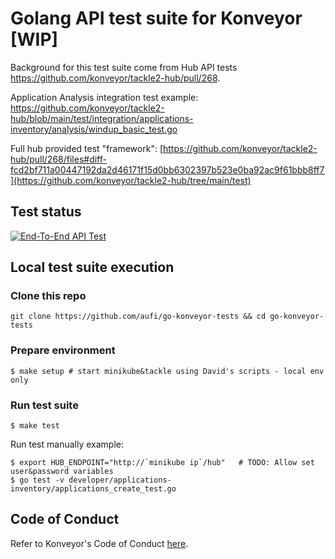 # Golang API test suite for Konveyor [WIP]

Background for this test suite come from Hub API tests https://github.com/konveyor/tackle2-hub/pull/268.

Application Analysis integration test example: https://github.com/konveyor/tackle2-hub/blob/main/test/integration/applications-inventory/analysis/windup_basic_test.go

Full hub provided test "framework": [https://github.com/konveyor/tackle2-hub/pull/268/files#diff-fcd2bf711a00447192da2d46171f15d0bb6302397b523e0ba92ac9f61bbb8ff7](https://github.com/konveyor/tackle2-hub/tree/main/test)

## Test status

[![End-To-End API Test](https://github.com/aufi/go-konveyor-tests/actions/workflows/e2e-api-test.yml/badge.svg?branch=main)](https://github.com/aufi/go-konveyor-tests/actions/workflows/e2e-api-test.yml)

## Local test suite execution

### Clone this repo

```
git clone https://github.com/aufi/go-konveyor-tests && cd go-konveyor-tests
```

### Prepare environment

```
$ make setup # start minikube&tackle using David's scripts - local env only
```

### Run test suite

```
$ make test
```

Run test manually example:

```
$ export HUB_ENDPOINT="http://`minikube ip`/hub"   # TODO: Allow set user&password variables
$ go test -v developer/applications-inventory/applications_create_test.go
```

## Code of Conduct
Refer to Konveyor's Code of Conduct [here](https://github.com/konveyor/community/blob/main/CODE_OF_CONDUCT.md).
